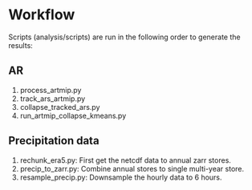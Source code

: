 # Workflow
Scripts (analysis/scripts) are run in the following order to generate the results:

## AR
1. process_artmip.py
2. track_ars_artmip.py
3. collapse_tracked_ars.py
4. run_artmip_collapse_kmeans.py


## Precipitation data
1. rechunk_era5.py: First get the netcdf data to annual zarr stores.
2. precip_to_zarr.py: Combine annual stores to single multi-year store.
3. resample_precip.py: Downsample the hourly data to 6 hours.

